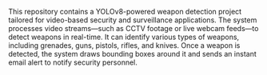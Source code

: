 This repository contains a YOLOv8-powered weapon detection project tailored for video-based security and surveillance applications.
The system processes video streams—such as CCTV footage or live webcam feeds—to detect weapons in real-time. 
It can identify various types of weapons, including grenades, guns, pistols, rifles, and knives. 
Once a weapon is detected, the system draws bounding boxes around it and sends an instant email alert to notify security personnel.

